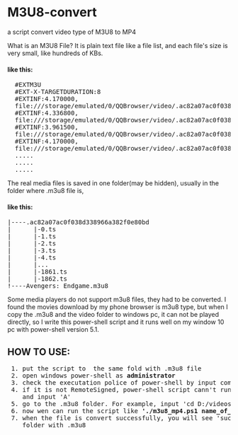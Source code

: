 # M3U8-convert
a script convert video type of M3U8 to MP4 

What is an M3U8 File? It is plain text file like a file list, and each file's size is very small, like hundreds of KBs. 
<h4>like this:</h4>
  
<pre>
  #EXTM3U
  #EXT-X-TARGETDURATION:8
  #EXTINF:4.170000,
  file:///storage/emulated/0/QQBrowser/video/.ac82a07ac0f038d338966a382f0e80bd/0.ts
  #EXTINF:4.336800,
  file:///storage/emulated/0/QQBrowser/video/.ac82a07ac0f038d338966a382f0e80bd/1.ts
  #EXTINF:3.961500,  
  file:///storage/emulated/0/QQBrowser/video/.ac82a07ac0f038d338966a382f0e80bd/2.ts
  #EXTINF:4.170000,
  file:///storage/emulated/0/QQBrowser/video/.ac82a07ac0f038d338966a382f0e80bd/3.ts
  .....
  .....
  .....
</pre>
  
  
The real media files is saved in one folder(may be hidden), usually in the folder where .m3u8 file is, <h4>like this:</h4>  
  
<pre>
|----.ac82a07ac0f038d338966a382f0e80bd  
|      |-0.ts  
|      |-1.ts  
|      |-2.ts  
|      |-3.ts  
|      |-4.ts  
|      |...  
|      |-1861.ts  
|      |-1862.ts  
!----Avengers: Endgame.m3u8  
</pre>
  
Some media players do not support m3u8 files, they had to be converted. I found the movies download by my phone browser is m3u8 type, but when I copy the .m3u8 and the video folder to windows pc, it can not be played directly, so I write this power-shell script and it runs well on my window 10 pc with power-shell version 5.1.  
  
<h2>
HOW TO USE:
</h2>
<pre>
 1. put the script to  the same fold with .m3u8 file
 2. open windows power-shell as <strong>administrator</strong>
 3. check the executation police of power-shell by input command 'Get-ExecutionPolicy'
 4. if it is not RemoteSigned, power-shell script cann't run. Input <strong>'Set-ExecutionPolicy RemoteSigned'</strong>
    and input 'A'
 5. go to the .m3u8 folder. For example, input 'cd D:/videos', change the path if yours is different
 6. now wen can run the script like <strong>'./m3u8_mp4.ps1 name_of_video.m3u8'</strong>, change the m3u8 file name to your own
 7. when the file is convert successfully, you will see 'sucess!', and the mp4 file is saved in the same
    folder with .m3u8
</pre>

